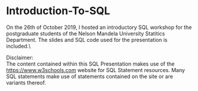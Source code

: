 # Introduction-To-SQL

On the 26th of October 2019, I hosted an introductory SQL workshop for the postgraduate students of the Nelson Mandela University Statitics Department. The slides and SQL code used for the presentation is included.\

Disclaimer:\
The content contained within this SQL Presentation makes use of the  https://www.w3schools.com website for SQL Statement resources. Many SQL statements make use of statements contained on the site or are variants thereof.
